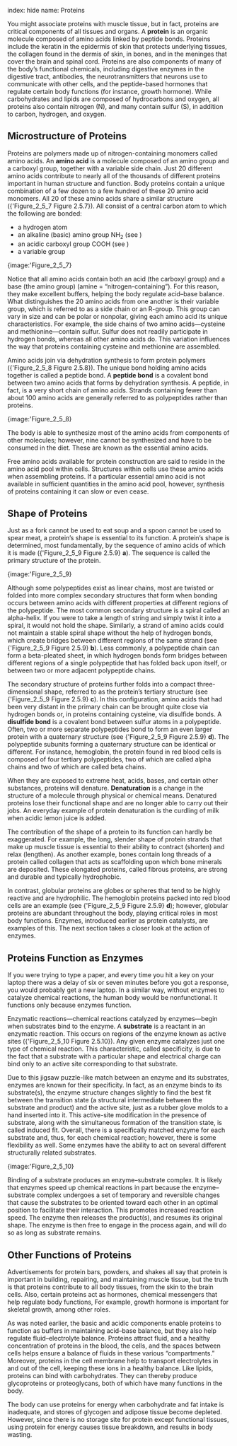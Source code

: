 index: hide
name: Proteins

You might associate proteins with muscle tissue, but in fact, proteins are critical components of all tissues and organs. A  **protein** is an organic molecule composed of amino acids linked by peptide bonds. Proteins include the keratin in the epidermis of skin that protects underlying tissues, the collagen found in the dermis of skin, in bones, and in the meninges that cover the brain and spinal cord. Proteins are also components of many of the body’s functional chemicals, including digestive enzymes in the digestive tract, antibodies, the neurotransmitters that neurons use to communicate with other cells, and the peptide-based hormones that regulate certain body functions (for instance, growth hormone). While carbohydrates and lipids are composed of hydrocarbons and oxygen, all proteins also contain nitrogen (N), and many contain sulfur (S), in addition to carbon, hydrogen, and oxygen.

## Microstructure of Proteins

Proteins are polymers made up of nitrogen-containing monomers called amino acids. An  **amino acid** is a molecule composed of an amino group and a carboxyl group, together with a variable side chain. Just 20 different amino acids contribute to nearly all of the thousands of different proteins important in human structure and function. Body proteins contain a unique combination of a few dozen to a few hundred of these 20 amino acid monomers. All 20 of these amino acids share a similar structure ({'Figure_2_5_7 Figure 2.5.7}). All consist of a central carbon atom to which the following are bonded:

  * a hydrogen atom
  * an alkaline (basic) amino group NH<sub>2</sub> (see )
  * an acidic carboxyl group COOH (see )
  * a variable group


{image:'Figure_2_5_7}
        

Notice that all amino acids contain both an acid (the carboxyl group) and a base (the amino group) (amine = “nitrogen-containing”). For this reason, they make excellent buffers, helping the body regulate acid–base balance. What distinguishes the 20 amino acids from one another is their variable group, which is referred to as a side chain or an R-group. This group can vary in size and can be polar or nonpolar, giving each amino acid its unique characteristics. For example, the side chains of two amino acids—cysteine and methionine—contain sulfur. Sulfur does not readily participate in hydrogen bonds, whereas all other amino acids do. This variation influences the way that proteins containing cysteine and methionine are assembled.

Amino acids join via dehydration synthesis to form protein polymers ({'Figure_2_5_8 Figure 2.5.8}). The unique bond holding amino acids together is called a peptide bond. A  **peptide bond** is a covalent bond between two amino acids that forms by dehydration synthesis. A peptide, in fact, is a very short chain of amino acids. Strands containing fewer than about 100 amino acids are generally referred to as polypeptides rather than proteins.


{image:'Figure_2_5_8}
        

The body is able to synthesize most of the amino acids from components of other molecules; however, nine cannot be synthesized and have to be consumed in the diet. These are known as the essential amino acids.

Free amino acids available for protein construction are said to reside in the amino acid pool within cells. Structures within cells use these amino acids when assembling proteins. If a particular essential amino acid is not available in sufficient quantities in the amino acid pool, however, synthesis of proteins containing it can slow or even cease.

## Shape of Proteins

Just as a fork cannot be used to eat soup and a spoon cannot be used to spear meat, a protein’s shape is essential to its function. A protein’s shape is determined, most fundamentally, by the sequence of amino acids of which it is made ({'Figure_2_5_9 Figure 2.5.9} **a**). The sequence is called the primary structure of the protein.


{image:'Figure_2_5_9}
        

Although some polypeptides exist as linear chains, most are twisted or folded into more complex secondary structures that form when bonding occurs between amino acids with different properties at different regions of the polypeptide. The most common secondary structure is a spiral called an alpha-helix. If you were to take a length of string and simply twist it into a spiral, it would not hold the shape. Similarly, a strand of amino acids could not maintain a stable spiral shape without the help of hydrogen bonds, which create bridges between different regions of the same strand (see {'Figure_2_5_9 Figure 2.5.9} **b**). Less commonly, a polypeptide chain can form a beta-pleated sheet, in which hydrogen bonds form bridges between different regions of a single polypeptide that has folded back upon itself, or between two or more adjacent polypeptide chains.

The secondary structure of proteins further folds into a compact three-dimensional shape, referred to as the protein’s tertiary structure (see {'Figure_2_5_9 Figure 2.5.9} **c**). In this configuration, amino acids that had been very distant in the primary chain can be brought quite close via hydrogen bonds or, in proteins containing cysteine, via disulfide bonds. A  **disulfide bond** is a covalent bond between sulfur atoms in a polypeptide. Often, two or more separate polypeptides bond to form an even larger protein with a quaternary structure (see {'Figure_2_5_9 Figure 2.5.9} **d**). The polypeptide subunits forming a quaternary structure can be identical or different. For instance, hemoglobin, the protein found in red blood cells is composed of four tertiary polypeptides, two of which are called alpha chains and two of which are called beta chains.

When they are exposed to extreme heat, acids, bases, and certain other substances, proteins will denature.  **Denaturation** is a change in the structure of a molecule through physical or chemical means. Denatured proteins lose their functional shape and are no longer able to carry out their jobs. An everyday example of protein denaturation is the curdling of milk when acidic lemon juice is added.

The contribution of the shape of a protein to its function can hardly be exaggerated. For example, the long, slender shape of protein strands that make up muscle tissue is essential to their ability to contract (shorten) and relax (lengthen). As another example, bones contain long threads of a protein called collagen that acts as scaffolding upon which bone minerals are deposited. These elongated proteins, called fibrous proteins, are strong and durable and typically hydrophobic.

In contrast, globular proteins are globes or spheres that tend to be highly reactive and are hydrophilic. The hemoglobin proteins packed into red blood cells are an example (see {'Figure_2_5_9 Figure 2.5.9} **d**); however, globular proteins are abundant throughout the body, playing critical roles in most body functions. Enzymes, introduced earlier as protein catalysts, are examples of this. The next section takes a closer look at the action of enzymes.

## Proteins Function as Enzymes

If you were trying to type a paper, and every time you hit a key on your laptop there was a delay of six or seven minutes before you got a response, you would probably get a new laptop. In a similar way, without enzymes to catalyze chemical reactions, the human body would be nonfunctional. It functions only because enzymes function.

Enzymatic reactions—chemical reactions catalyzed by enzymes—begin when substrates bind to the enzyme. A  **substrate** is a reactant in an enzymatic reaction. This occurs on regions of the enzyme known as active sites ({'Figure_2_5_10 Figure 2.5.10}). Any given enzyme catalyzes just one type of chemical reaction. This characteristic, called specificity, is due to the fact that a substrate with a particular shape and electrical charge can bind only to an active site corresponding to that substrate.

Due to this jigsaw puzzle-like match between an enzyme and its substrates, enzymes are known for their specificity. In fact, as an enzyme binds to its substrate(s), the enzyme structure changes slightly to find the best fit between the transition state (a structural intermediate between the substrate and product) and the active site, just as a rubber glove molds to a hand inserted into it. This active-site modification in the presence of substrate, along with the simultaneous formation of the transition state, is called induced fit. Overall, there is a specifically matched enzyme for each substrate and, thus, for each chemical reaction; however, there is some flexibility as well. Some enzymes have the ability to act on several different structurally related substrates.


{image:'Figure_2_5_10}
        

Binding of a substrate produces an enzyme–substrate complex. It is likely that enzymes speed up chemical reactions in part because the enzyme–substrate complex undergoes a set of temporary and reversible changes that cause the substrates to be oriented toward each other in an optimal position to facilitate their interaction. This promotes increased reaction speed. The enzyme then releases the product(s), and resumes its original shape. The enzyme is then free to engage in the process again, and will do so as long as substrate remains.

## Other Functions of Proteins

Advertisements for protein bars, powders, and shakes all say that protein is important in building, repairing, and maintaining muscle tissue, but the truth is that proteins contribute to all body tissues, from the skin to the brain cells. Also, certain proteins act as hormones, chemical messengers that help regulate body functions, For example, growth hormone is important for skeletal growth, among other roles.

As was noted earlier, the basic and acidic components enable proteins to function as buffers in maintaining acid–base balance, but they also help regulate fluid–electrolyte balance. Proteins attract fluid, and a healthy concentration of proteins in the blood, the cells, and the spaces between cells helps ensure a balance of fluids in these various “compartments.” Moreover, proteins in the cell membrane help to transport electrolytes in and out of the cell, keeping these ions in a healthy balance. Like lipids, proteins can bind with carbohydrates. They can thereby produce glycoproteins or proteoglycans, both of which have many functions in the body.

The body can use proteins for energy when carbohydrate and fat intake is inadequate, and stores of glycogen and adipose tissue become depleted. However, since there is no storage site for protein except functional tissues, using protein for energy causes tissue breakdown, and results in body wasting.
